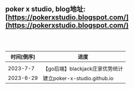 <br><br>

## poker x studio, blog地址: [https://pokerxstudio.blogspot.com/](https://pokerxstudio.blogspot.com/)

<br><br>

|时间[倒序]|进度|
|----|----|
|||
|2023-7-7|【go后端】blackjack庄家优势统计|
|2023-6-29|建立poker-x-studio.github.io|
